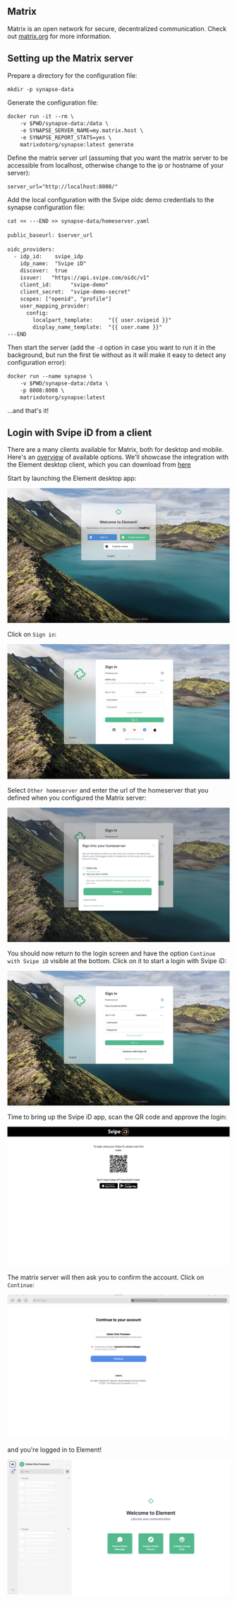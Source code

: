 ## Matrix   <!-- {docsify-ignore} -->

Matrix is an open network for secure, decentralized communication. Check out [matrix.org](https://matrix.org) for more information.


## Setting up the Matrix server

Prepare a directory for the configuration file:

    mkdir -p synapse-data

Generate the configuration file:

    docker run -it --rm \
        -v $PWD/synapse-data:/data \
        -e SYNAPSE_SERVER_NAME=my.matrix.host \
        -e SYNAPSE_REPORT_STATS=yes \
        matrixdotorg/synapse:latest generate

Define the matrix server url (assuming that you want the matrix server to be accessible from localhost, otherwise change to the ip or hostname of your server):

    server_url="http://localhost:8008/"

Add the local configuration with the Svipe oidc demo credentials to the synapse configuration file:


    cat << ---END >> synapse-data/homeserver.yaml

    public_baseurl: $server_url

    oidc_providers:
      - idp_id:    svipe_idp
        idp_name:  "Svipe iD"
        discover:  true
        issuer:   "https://api.svipe.com/oidc/v1"
        client_id:      "svipe-demo"
        client_secret:  "svipe-demo-secret"
        scopes: ["openid", "profile"]
        user_mapping_provider:
          config:
            localpart_template:     "{{ user.svipeid }}"
            display_name_template:  "{{ user.name }}"
    ---END

Then start the server (add the `-d` option in case you want to run it in the background, but run the first tie without as it will make it easy to detect any configuration error):

    docker run --name synapse \
        -v $PWD/synapse-data:/data \
        -p 8008:8008 \
        matrixdotorg/synapse:latest

...and that's it!


## Login with Svipe iD from a client

There are a many clients available for Matrix, both for desktop and mobile. Here's an [overview](https://matrix.org/clients/) of available options. We'll showcase the integration with the Element desktop client, which you can download from [here](https://element.io/get-started#download)

Start by launching the Element desktop app:

![info text](./images/matrix/matrix-1.jpg)

Click on `Sign in`:

![info text](./images/matrix/matrix-2.jpg)

Select `Other homeserver` and enter the url of the homeserver that you defined when you configured the Matrix server:

![info text](./images/matrix/matrix-3.jpg)

You should now return to the login screen and have the option `Continue with Svipe iD` visible at the bottom. Click on it to start a login with Svipe iD:

![info text](./images/matrix/matrix-4.jpg)

Time to bring up the Svipe iD app, scan the QR code and approve the login:

![info text](./images/matrix/matrix-5.jpg)

The matrix server will then ask you to confirm the account. Click on `Continue`:

![info text](./images/matrix/matrix-6.jpg)

and you're logged in to Element!

![info text](./images/matrix/matrix-7.jpg)

